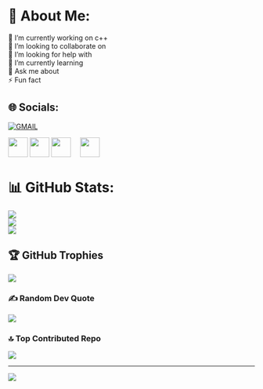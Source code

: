# 💫 About Me:
🔭 I’m currently working on c++<br>👯 I’m looking to collaborate on <br>🤝 I’m looking for help with<br>🌱 I’m currently learning<br>💬 Ask me about<br>⚡ Fun fact


## 🌐 Socials:

<a href="mailto:abdennour.siousiou@univ-constantine2.dz">
  <img  src="https://upload.wikimedia.org/wikipedia/commons/4/4e/Gmail_icon_%282020%29.svg" alt="GMAIL">
 
</a>

<p>
  <img src="https://cdn.jsdelivr.net/gh/devicons/devicon/icons/cplusplus/cplusplus-original.svg" width="40" height="40" style="margin-right:15px gap=10px" />
  <img src="https://cdn.jsdelivr.net/gh/devicons/devicon/icons/css3/css3-original.svg" width="40" height="40" style="margin-right:15px gap=10px" />
  <img src="https://cdn.jsdelivr.net/gh/devicons/devicon/icons/html5/html5-original.svg" width="40" height="40" style="margin-right:15px " />
  <img src="https://cdn.jsdelivr.net/gh/devicons/devicon/icons/java/java-original.svg" width="40" height="40"/>
</p>


# 📊 GitHub Stats:
![](https://github-readme-stats.vercel.app/api?username=S-Abdennour&theme=dark&hide_border=false&include_all_commits=true&count_private=true)<br/>
![](https://nirzak-streak-stats.vercel.app/?user=S-Abdennour&theme=dark&hide_border=false)<br/>
![](https://github-readme-stats.vercel.app/api/top-langs/?username=S-Abdennour&theme=dark&hide_border=false&include_all_commits=true&count_private=true&layout=compact)

## 🏆 GitHub Trophies
![](https://github-profile-trophy.vercel.app/?username=S-Abdennour&theme=buefy&no-frame=false&no-bg=false&margin-w=4)

### ✍️ Random Dev Quote
![](https://quotes-github-readme.vercel.app/api?type=horizontal&theme=radical)

### 🔝 Top Contributed Repo
![](https://github-contributor-stats.vercel.app/api?username=S-Abdennour&limit=5&theme=dark&combine_all_yearly_contributions=true)

---
[![](https://visitcount.itsvg.in/api?id=S-Abdennour&icon=10&color=10)](https://visitcount.itsvg.in)

<!-- Proudly created with GPRM ( https://gprm.itsvg.in ) -->
